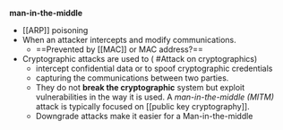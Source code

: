 
 **man-in-the-middle**
 - [[ARP]] poisoning
 - When an attacker intercepts and modify communications.
	 - ==Prevented  by [[MAC]] or MAC address?==
- Cryptographic attacks are used to ( #Attack on cryptographics)
	- intercept confidential data or to spoof cryptographic credentials
	- capturing the communications between two parties. 
	- They do not **break the cryptographic** system but exploit vulnerabilities in the way it is used. A _man-in-the-middle (MITM)_ attack is typically focused on [[public key cryptography]].
	- Downgrade attacks make it easier for a Man-in-the-middle